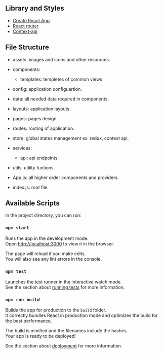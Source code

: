 ## Library and Styles

- [Create React App](https://github.com/facebook/create-react-app)
- [React router](https://reactrouter.com/)
- [Context-api](https://reactjs.org/docs/context.html)

## File Structure

- assets: images and icons and other resources.
- components:
  - templates: templetes of common views
- config: application configuartion.
- data: all needed data required in components.
- layouts: application layouts.
- pages: pages design.
- routes: routing of application.
- store: global states management ex: redux, context api.
- services:
  - api: api endpoints.
- utils: utility funtions

- App.js: all higher order components and providers.
- index.js: root file.

## Available Scripts

In the project directory, you can run:

### `npm start`

Runs the app in the development mode.<br />
Open [http://localhost:3000](http://localhost:3000) to view it in the browser.

The page will reload if you make edits.<br />
You will also see any lint errors in the console.

### `npm test`

Launches the test runner in the interactive watch mode.<br />
See the section about [running tests](https://facebook.github.io/create-react-app/docs/running-tests) for more information.

### `npm run build`

Builds the app for production to the `build` folder.<br />
It correctly bundles React in production mode and optimizes the build for the best performance.

The build is minified and the filenames include the hashes.<br />
Your app is ready to be deployed!

See the section about [deployment](https://facebook.github.io/create-react-app/docs/deployment) for more information.
